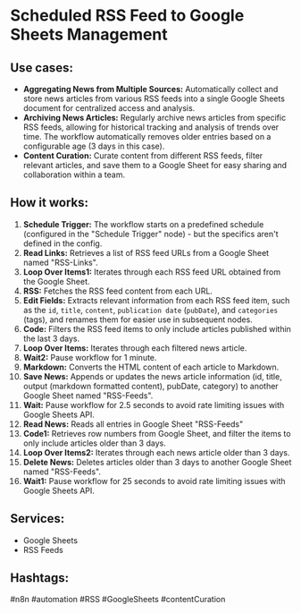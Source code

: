 # Scheduled RSS Feed to Google Sheets Management

## Use cases:

*   **Aggregating News from Multiple Sources:** Automatically collect and store news articles from various RSS feeds into a single Google Sheets document for centralized access and analysis.
*   **Archiving News Articles:**  Regularly archive news articles from specific RSS feeds, allowing for historical tracking and analysis of trends over time.  The workflow automatically removes older entries based on a configurable age (3 days in this case).
*   **Content Curation:** Curate content from different RSS feeds, filter relevant articles, and save them to a Google Sheet for easy sharing and collaboration within a team.

## How it works:

1.  **Schedule Trigger:** The workflow starts on a predefined schedule (configured in the "Schedule Trigger" node) - but the specifics aren't defined in the config.
2.  **Read Links:** Retrieves a list of RSS feed URLs from a Google Sheet named "RSS-Links".
3.  **Loop Over Items1:** Iterates through each RSS feed URL obtained from the Google Sheet.
4.  **RSS:** Fetches the RSS feed content from each URL.
5.  **Edit Fields:** Extracts relevant information from each RSS feed item, such as the `id`, `title`, `content`, `publication date` (`pubDate`), and `categories` (tags), and renames them for easier use in subsequent nodes.
6.  **Code:** Filters the RSS feed items to only include articles published within the last 3 days.
7.  **Loop Over Items:** Iterates through each filtered news article.
8.  **Wait2:** Pause workflow for 1 minute.
9.  **Markdown:** Converts the HTML content of each article to Markdown.
10. **Save News:** Appends or updates the news article information (id, title, output (markdown formatted content), pubDate, category) to another Google Sheet named "RSS-Feeds".
11. **Wait:** Pause workflow for 2.5 seconds to avoid rate limiting issues with Google Sheets API.
12. **Read News:**  Reads all entries in Google Sheet "RSS-Feeds"
13. **Code1:** Retrieves row numbers from Google Sheet, and filter the items to only include articles older than 3 days.
14. **Loop Over Items2:** Iterates through each news article older than 3 days.
15. **Delete News:** Deletes articles older than 3 days to another Google Sheet named "RSS-Feeds".
16. **Wait1:** Pause workflow for 25 seconds to avoid rate limiting issues with Google Sheets API.

## Services:

*   Google Sheets
*   RSS Feeds

## Hashtags:

#n8n #automation #RSS #GoogleSheets #contentCuration
